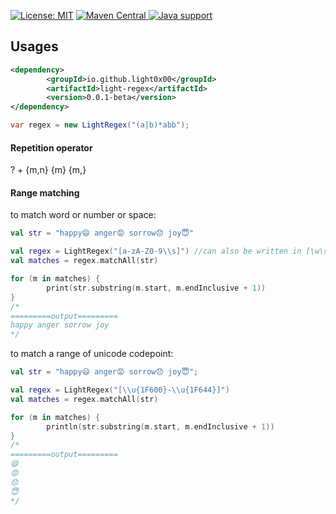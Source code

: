 [![License: MIT](https://img.shields.io/badge/License-MIT-yellow.svg)](https://opensource.org/licenses/MIT) 
[![Maven 
Central](https://maven-badges.herokuapp.com/maven-central/io.github.light0x00/light-regex/badge.svg)
](https://repo1.maven.org/maven2/io/github/light0x00/light-regex/)[![Java support](https://img.shields.io/badge/Java-11+-green?logo=java&logoColor=white)](https://openjdk.java.net/)

## Usages

```xml
<dependency>
		<groupId>io.github.light0x00</groupId>
		<artifactId>light-regex</artifactId>
		<version>0.0.1-beta</version>
</dependency>
```



```java
var regex = new LightRegex("(a|b)*abb");
```



#### Repetition operator

? + {m,n} {m} {m,}

#### Range matching

to match word or number or space:

```kotlin
val str = "happy😄 anger😡 sorrow😞 joy😇"

val regex = LightRegex("[a-zA-Z0-9\\s]") //can also be written in [\w\s]
val matches = regex.matchAll(str)

for (m in matches) {
		print(str.substring(m.start, m.endInclusive + 1))
}
/*
=========output=========
happy anger sorrow joy
*/
```

to match a range of unicode codepoint:

```kotlin
val str = "happy😄 anger😡 sorrow😞 joy😇";

val regex = LightRegex("[\\u{1F600}-\\u{1F644}]")
val matches = regex.matchAll(str)

for (m in matches) {
		println(str.substring(m.start, m.endInclusive + 1))
}
/*
=========output=========
😄
😡
😞
😇
*/
```



